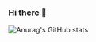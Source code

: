 ### Hi there 👋

![Anurag's GitHub stats](https://github-readme-stats.vercel.app/api?username=elemigrante&show_icons=true&theme=bear)
<!--
**Elemigrante/Elemigrante** is a ✨ _special_ ✨ repository because its `README.md` (this file) appears on your GitHub profile.

Here are some ideas to get you started:

- 🔭 I’m currently working on ...
- 🌱 I’m currently learning ...
- 👯 I’m looking to collaborate on ...
- 🤔 I’m looking for help with ...
- 💬 Ask me about ...
- 📫 How to reach me: ...
- 😄 Pronouns: ...
- ⚡ Fun fact: ...
-->
